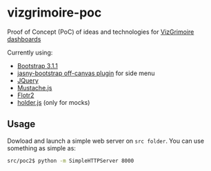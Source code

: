 vizgrimoire-poc
===============

Proof of Concept (PoC) of ideas and technologies for [VizGrimoire dashboards](https://github.com/VizGrimoire)

Currently using:
* [Bootstrap 3.1.1](http://getbootstrap.com/)
* [jasny-bootstrap off-canvas plugin](http://jasny.github.io/bootstrap/javascript/#offcanvas) for side menu
* [JQuery](http://jquery.com/)
* [Mustache.js](https://github.com/janl/mustache.js/)
* [Flotr2](http://humblesoftware.com/flotr2/)
* [holder.js](http://imsky.github.io/holder/) (only for mocks)

Usage
-----

Dowload and launch a simple web server on `src folder`. You can use something as simple as:

```bash
src/poc2$ python -m SimpleHTTPServer 8000
```
